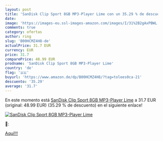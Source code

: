 ```yaml
---
layout: post
title: 'SanDisk Clip Sport 8GB MP3-Player Lime con un 35.29 % de descuento'
date: 
image: 'https://images-eu.ssl-images-amazon.com/images/I/31%2B2gAxPBWL._SL200_.jpg'
comments: true
category: ofertas
author: ring
slug: 'B00HCMZ4H8-de'
actualPrice: 31.7 EUR
currency: EUR
price: 31.7
comparePrice: 48.99 EUR
prodname: 'SanDisk Clip Sport 8GB MP3-Player Lime'
country: 'de'
flag: '🇩🇪'
buyurl: 'https://www.amazon.de/dp/B00HCMZ4H8/?tag=tolees0ca-21'
descuento: '35.29'
average: '31.7'
---
```


En este momento está [SanDisk Clip Sport 8GB MP3-Player Lime](https://www.amazon.de/dp/B00HCMZ4H8/?tag=tolees0ca-21) a 31.7 EUR (original: 48.99 EUR) (35.29 %  de descuento) en el siguiente enlace!

[![SanDisk Clip Sport 8GB MP3-Player Lime](https://images-eu.ssl-images-amazon.com/images/I/31%2B2gAxPBWL._SL200_.jpg)](https://www.amazon.de/dp/B00HCMZ4H8/?tag=tolees0ca-21)

🔎:


[Aquí!!!](https://www.amazon.de/dp/B00HCMZ4H8/?tag=tolees0ca-21)
